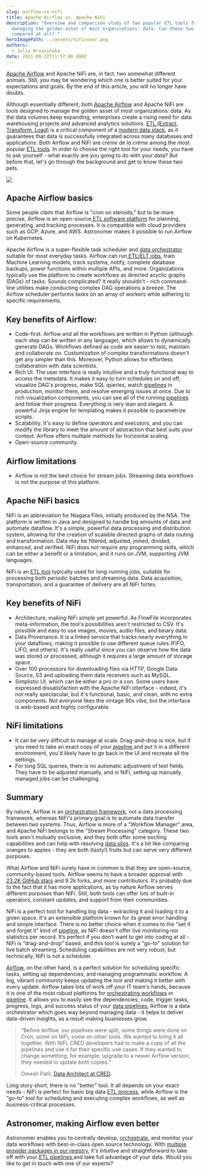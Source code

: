 ```yaml
---
slug: airflow-vs-nifi
title: Apache Airflow vs. Apache NiFi
description: "Overview and comparison study of two popular ETL tools for
  managing the golden asset of most organisations: data. Can these two be
  compared at all? "
heroImagePath: ../assets/nificover.png
authors:
  - Julia Wrzosińska
date: 2021-09-22T11:57:06.498Z
---
```

[Apache Airflow](https://www.astronomer.io/blog/why-airflow) and Apache NiFi are, in fact, two somewhat different animals. Still, you may be wondering which one is better suited for your expectations and goals. By the end of this article, you will no longer have doubts. 

Although essentially different, both [Apache Airflow](https://www.astronomer.io/blog/why-airflow) and Apache NiFi are tools designed to manage the golden asset of most organizations: data. As the data volumes keep expanding, enterprises create a rising need for data warehousing projects and advanced analytics solutions. [ETL (Extract, Transform, Load)](https://www.astronomer.io/blog/build-an-etl-process) is a critical component of a [modern data stack](https://www.astronomer.io/blog/build-a-modern-data-stack), as it guarantees that data is successfully integrated across many databases and applications. Both Airflow and NiFi are *crème de la crème* among the most popular [ETL tools](https://www.astronomer.io/blog/build-an-etl-process). In order to choose the right tool for your needs, you have to ask yourself - what exactly are you going to do with your data? But before that, let's go through the background and get to know these two pets. 



![](https://lh4.googleusercontent.com/bGsOZFFSExj1sR_wAF_O8XUachCgoOI48cmqMRs-l8CpVFJyYI7b65i6v9FORQSejBUNG5HE9HwnZ6LD0rNEZdA9VRLEXhq1J1qDNOSLHFrWxexvPTLKR-jZJrNjqjhip0AU9bF-=s0)



## Apache Airflow basics

Some people claim that Airflow is "cron on steroids," but to be more precise, Airflow is an open-source[ ETL software platform](https://www.astronomer.io/blog/build-an-etl-process) for planning, generating, and tracking processes. It is compatible with cloud providers such as GCP, Azure, and AWS. Astronomer makes it possible to run Airflow on Kubernetes. 

Apache Airflow is a super-flexible task scheduler and [data orchestrator ](https://www.astronomer.io/blog/what-is-data-orchestration)suitable for most everyday tasks. Airflow can run[ ETL/ELT jobs](https://www.astronomer.io/blog/build-an-etl-process), train Machine Learning models, track systems, notify, complete database backups, power functions within multiple APIs, and more. Organizations typically use the platform to create workflows as directed acyclic graphs (DAGs) of tasks. Sounds complicated? It really shouldn't - rich command-line utilities make conducting complex DAG operations a breeze. The Airflow scheduler performs tasks on an array of workers while adhering to specific requirements. 



## Key benefits of Airflow:

* Code-first. Airflow and all the workflows are written in Python (although each step can be written in any language), which allows to dynamically generate DAGs. Workflows defined as code are easier to test, maintain and collaborate on. Customization of complex transformations doesn't get any simpler than this. Moreover, Python allows for effortless collaboration with data scientists.
* Rich UI. The user interface is really intuitive and a truly functional way to access the metadata. It makes it easy to turn schedules on and off, visualize DAG's progress, make SQL queries, watch [pipelines](https://www.astronomer.io/blog/data-pipeline) in production, monitor them, and resolve emerging issues at once. Due to rich visualization components, you can see all of the running [pipelines](https://www.astronomer.io/blog/data-pipeline)[](https://www.astronomer.io/blog/data-pipeline) and follow their progress. Everything is very lean and elegant. A powerful Jinja engine for templating makes it possible to parametrize scripts. 
* Scalability. It's easy to define operators and executors, and you can modify the library to meet the amount of abstraction that best suits your context. Airflow offers multiple methods for horizontal scaling. 
* Open-source community. 



## Airflow limitations

* Airflow is not the best choice for stream jobs. Streaming data workflows is not the purpose of this platform.



## Apache NiFi basics

NiFi is an abbreviation for Niagara Files, initially produced by the NSA. The platform is written in Java and designed to handle big amounts of data and automate dataflow. It's a simple, powerful data processing and distribution system, allowing for the creation of scalable directed graphs of data routing and transformation. Data may be filtered, adjusted, joined, divided, enhanced, and verified. NiFi does not require any programming skills, which can be either a benefit or a limitation, and it runs on JVM, supporting JVM languages.

NiFi is an [ETL tool](https://www.astronomer.io/blog/build-an-etl-process) typically used for long-running jobs, suitable for processing both periodic batches and streaming data. Data acquisition, transportation, and a guarantee of delivery are all NiFi fortes. 



## Key benefits of NiFi

* Architecture, making NiFi simple yet powerful. As FlowFile incorporates meta-information, the tool's possibilities aren't restricted to CSV. It's possible and easy to use images, movies, audio files, and binary data.
* Data Provenance. It is a linked service that tracks nearly everything in your dataflows, making it possible to use different queue rules (FIFO, LIFO, and others). It's really useful since you can observe how the data was stored or processed, although it requires a large amount of storage space.
* Over 100 processors for downloading files via HTTP, Google Data Source, S3 and uploading them data receivers such as MySQL.
* Simplistic UI, which can be either a pro or a con. Some users have expressed dissatisfaction with the Apache NiFi interface - indeed, it's not really spectacular, but it's functional, basic, and clean, with no extra components. Not everyone likes the vintage 90s vibe, but the interface is web-based and highly configurable.



## NiFi limitations

* It can be very difficult to manage at scale. Drag-and-drop is nice, but if you need to take an exact copy of your[ pipeline ](https://www.astronomer.io/blog/data-pipeline)and put it in a different environment, you'd likely have to go back in the UI and recreate all the settings.
* For long SQL queries, there is no automatic adjustment of text fields. They have to be adjusted manually, and in NiFi, setting up manually managed jobs can be challenging. 



## Summary

By nature, Airflow is an [orchestration framework](https://www.astronomer.io/blog/what-is-data-orchestration), not a data processing framework, whereas NiFi's primary goal is to automate data transfer between two systems. Thus, Airflow is more of a "Workflow Manager" area, and Apache NiFi belongs to the "Stream Processing" category. These two tools aren't mutually exclusive, and they both offer some exciting capabilities and can help with resolving [data silos](https://www.astronomer.io/blog/data-silos-what-are-they-how-to-fix-them). It's a bit like comparing oranges to apples - they are both (tasty!) fruits but can serve very different purposes.

What Airflow and NiFi surely have in common is that they are open-source, community-based tools. Airflow seems to have a broader approval with [23.2K GitHub stars](https://github.com/apache/airflow) and 9.2k forks, and more contributors. It’s probably due to the fact that it has more applications, as by nature Airflow serves different purposes than NiFi. Still, both tools can offer lots of built-in operators, constant updates, and support from their communities.

NiFi is a perfect tool for handling big data - extracting it and loading it to a given space. It's an extensible platform known for its great error handling and simple interface. There is no better choice when it comes to the "set it and forget it" kind of [pipeline,](https://www.astronomer.io/blog/data-pipeline) as NiFi doesn't offer live monitoring nor statistics per record. It’s perfect if you don’t want to get into coding at all - NiFi is “drag-and-drop” based, and this tool is surely a "go-to" solution for live batch streaming. Scheduling capabilities are not very robust, but technically, NiFi is not a scheduler.

[Airflow](https://www.astronomer.io/blog/why-airflow), on the other hand, is a perfect solution for scheduling specific tasks, setting up dependencies, and managing programmatic workflow. A big, vibrant community keeps updating the tool and making it better with every update. Airflow takes lots of work off your IT team's hands, because it is one of the most robust platforms for [orchestrating workflows](https://www.astronomer.io/blog/what-is-data-orchestration) or [pipeline](https://www.astronomer.io/blog/data-pipeline). It allows you to easily see the dependencies, code, trigger tasks, progress, logs, and success status of your [data pipelines.](https://www.astronomer.io/blog/data-pipeline) Airflow is a data orchestrator which goes way beyond managing data - it helps to deliver data-driven insights, as a result making businesses grow.

> “Before Airflow, our pipelines were split, some things were done on Cron, some on NiFi, some on other tools. We wanted to bring it all together. With NiFi, CRED developers had to make a copy of all the pipelines and use it for their specific use cases. If they wanted to change something, for example, upgrade to a newer Airflow version, they needed to update both copies.”
>
> Omesh Patil, [Data Architect at CRED](https://www.astronomer.io/blog/CRED-case-study).

Long story short, there is no "better" tool. It all depends on your exact needs - NiFi is perfect for basic big data [ETL process](https://www.astronomer.io/blog/build-an-etl-process), while Airflow is the “go-to” tool for scheduling and executing complex workflows, as well as business-critical processes. 

## Astronomer, making Airflow even better

Astronomer enables you to centrally develop, [orchestrate,](https://www.astronomer.io/blog/what-is-data-orchestration) and monitor your data workflows with best-in-class open source technology. With [multiple provider packages in our registry](https://registry.astronomer.io/providers/), it's intuitive and straightforward to take off with your [ETL pipelines ](https://www.astronomer.io/blog/build-an-etl-process)and take full advantage of your data. Would you like to get in touch with one of our experts?